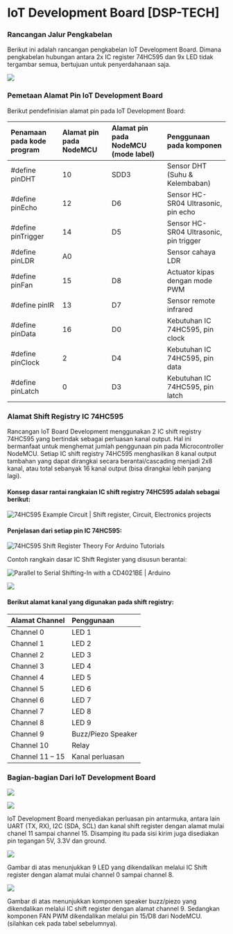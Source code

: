 # IoT Development Board \[DSP-TECH\]

### **Rancangan Jalur Pengkabelan**

Berikut ini adalah rancangan pengkabelan IoT Development Board. Dimana pengkabelan hubungan antara 2x IC register 74HC595 dan 9x LED tidak tergambar semua, bertujuan untuk penyerdahanaan saja.

![](.gitbook/assets/0%20%281%29.png)

### **Pemetaan Alamat Pin IoT Development Board**

Berikut pendefinisian alamat pin pada IoT Development Board:

| Penamaan pada kode program | Alamat pin pada NodeMCU | Alamat pin pada NodeMCU \(mode label\) | Penggunaan pada komponen |
| :--- | :--- | :--- | :--- |
| \#define pinDHT | 10 | SDD3 | Sensor DHT \(Suhu & Kelembaban\) |
| \#define pinEcho | 12 | D6 | Sensor HC-SR04 Ultrasonic, pin echo |
| \#define pinTrigger | 14 | D5 | Sensor HC-SR04 Ultrasonic, pin trigger |
| \#define pinLDR | A0 |  | Sensor cahaya LDR |
| \#define pinFan | 15 | D8 | Actuator kipas dengan mode PWM |
| \#define pinIR | 13 | D7 | Sensor remote infrared |
| \#define pinData | 16 | D0 | Kebutuhan IC 74HC595, pin clock |
| \#define pinClock | 2 | D4 | Kebutuhan IC 74HC595, pin data |
| \#define pinLatch | 0 | D3 | Kebutuhan IC 74HC595, pin latch |

### **Alamat Shift Registry IC 74HC595**

Rancangan IoT Board Development menggunakan 2 IC shift registry 74HC595 yang bertindak sebagai perluasan kanal output. Hal ini bermanfaat untuk menghemat jumlah penggunaan pin pada Microcontroller NodeMCU. Setiap IC shift registry 74HC595 menghasilkan 8 kanal output tambahan yang dapat dirangkai secara berantai/cascading menjadi 2x8 kanal, atau total sebanyak 16 kanal output \(bisa dirangkai lebih panjang lagi\).

#### Konsep dasar rantai rangkaian IC shift registry 74HC595 adalah sebagai berikut:

![74HC595 Example Circuit \| Shift register, Circuit, Electronics projects](.gitbook/assets/1%20%283%29.png)

#### Penjelasan dari setiap pin IC 74HC595:

![74HC595 Shift Register Theory For Arduino Tutorials](.gitbook/assets/2.jpeg)

Contoh rangkain dasar IC Shift Register yang disusun berantai:

![Parallel to Serial Shifting-In with a CD4021BE \| Arduino](.gitbook/assets/3%20%285%29.png)

![](.gitbook/assets/4%20%282%29.png)

#### Berikut alamat kanal yang digunakan pada shift registry:

| Alamat Channel | Penggunaan |
| :--- | :--- |
| Channel 0 | LED 1 |
| Channel 1 | LED 2 |
| Channel 2 | LED 3 |
| Channel 3 | LED 4 |
| Channel 4 | LED 5 |
| Channel 5 | LED 6 |
| Channel 6 | LED 7 |
| Channel 7 | LED 8 |
| Channel 8 | LED 9 |
| Channel 9 | Buzz/Piezo Speaker |
| Channel 10 | Relay |
| Channel 11 – 15 | Kanal perluasan |

### **Bagian-bagian Dari IoT Development Board**

![](.gitbook/assets/5%20%281%29.png)

![](.gitbook/assets/6%20%283%29.png)

IoT Development Board menyediakan perluasan pin antarmuka, antara lain UART \(TX, RX\), I2C \(SDA, SCL\) dan kanal shift register dengan alamat mulai chanel 11 sampai channel 15. Disamping itu pada sisi kirim juga disediakan pin tegangan 5V, 3.3V dan ground.

![](.gitbook/assets/7%20%284%29.png)

Gambar di atas menunjukkan 9 LED yang dikendalikan melalui IC Shift register dengan alamat mulai channel 0 sampai channel 8.

![](.gitbook/assets/8%20%281%29.png)

Gambar di atas menunjukkan komponen speaker buzz/piezo yang dikendalikan melalui IC shift register dengan alamat channel 9. Sedangkan komponen FAN PWM dikendalikan melalui pin 15/D8 dari NodeMCU. \(silahkan cek pada tabel sebelumnya\).

